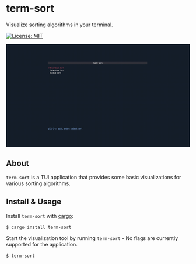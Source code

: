 # term-sort
Visualize sorting algorithms in your terminal.

[![License: MIT](https://img.shields.io/badge/License-MIT-yellow.svg)](https://opensource.org/licenses/MIT)

![term-sort demo](docs/demo.gif)
## About
`term-sort` is a TUI application that provides some basic visualizations for various sorting algorithms. 

## Install & Usage
Install `term-sort` with [cargo](https://github.com/rust-lang/cargo):

```
$ cargo install term-sort
```

Start the visualization tool by running `term-sort` - No flags are currently supported for the application.
```
$ term-sort
```
